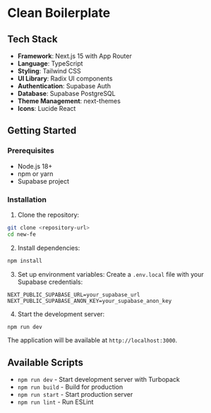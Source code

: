 # Clean Boilerplate 
## Tech Stack

- **Framework**: Next.js 15 with App Router
- **Language**: TypeScript
- **Styling**: Tailwind CSS
- **UI Library**: Radix UI components
- **Authentication**: Supabase Auth
- **Database**: Supabase PostgreSQL
- **Theme Management**: next-themes
- **Icons**: Lucide React

## Getting Started

### Prerequisites

- Node.js 18+ 
- npm or yarn
- Supabase project

### Installation

1. Clone the repository:
```bash
git clone <repository-url>
cd new-fe
```

2. Install dependencies:
```bash
npm install
```

3. Set up environment variables:
Create a `.env.local` file with your Supabase credentials:
```env
NEXT_PUBLIC_SUPABASE_URL=your_supabase_url
NEXT_PUBLIC_SUPABASE_ANON_KEY=your_supabase_anon_key
```

4. Start the development server:
```bash
npm run dev
```

The application will be available at `http://localhost:3000`.

## Available Scripts

- `npm run dev` - Start development server with Turbopack
- `npm run build` - Build for production
- `npm run start` - Start production server
- `npm run lint` - Run ESLint


